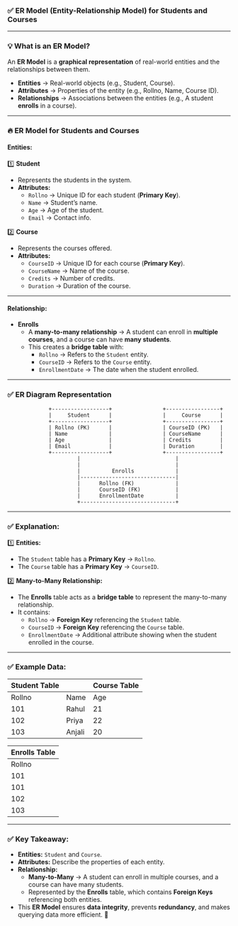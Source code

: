 ### ✅ **ER Model (Entity-Relationship Model) for Students and Courses**

---

### 💡 **What is an ER Model?**
An **ER Model** is a **graphical representation** of real-world entities and the relationships between them.  
- **Entities** → Real-world objects (e.g., Student, Course).  
- **Attributes** → Properties of the entity (e.g., Rollno, Name, Course ID).  
- **Relationships** → Associations between the entities (e.g., A student **enrolls** in a course).

---

### 🔥 **ER Model for Students and Courses**

#### **Entities:**
1️⃣ **Student**
- Represents the students in the system.  
- **Attributes:**  
    - `Rollno` → Unique ID for each student (**Primary Key**).  
    - `Name` → Student’s name.  
    - `Age` → Age of the student.  
    - `Email` → Contact info.  

2️⃣ **Course**
- Represents the courses offered.  
- **Attributes:**  
    - `CourseID` → Unique ID for each course (**Primary Key**).  
    - `CourseName` → Name of the course.  
    - `Credits` → Number of credits.  
    - `Duration` → Duration of the course.

---

#### **Relationship:**
- **Enrolls**
    - A **many-to-many relationship** → A student can enroll in **multiple courses**, and a course can have **many students**.  
    - This creates a **bridge table** with:  
        - `Rollno` → Refers to the `Student` entity.  
        - `CourseID` → Refers to the `Course` entity.  
        - `EnrollmentDate` → The date when the student enrolled.  

---

### ✅ **ER Diagram Representation**

```
             +------------------+                +-----------------+
             |     Student      |                |     Course      |
             +------------------+                +-----------------+
             | Rollno (PK)      |                | CourseID (PK)   |
             | Name             |                | CourseName      |
             | Age              |                | Credits         |
             | Email            |                | Duration        |
             +------------------+                +-----------------+
                      |                              |
                      |                              |
                      |          Enrolls             |
                      |------------------------------|
                      |      Rollno (FK)             |
                      |      CourseID (FK)           |
                      |      EnrollmentDate          |
                      +------------------------------+
```

---

### ✅ **Explanation:**
1️⃣ **Entities:**  
- The `Student` table has a **Primary Key** → `Rollno`.  
- The `Course` table has a **Primary Key** → `CourseID`.  

2️⃣ **Many-to-Many Relationship:**  
- The **Enrolls** table acts as a **bridge table** to represent the many-to-many relationship.  
- It contains:  
    - `Rollno` → **Foreign Key** referencing the `Student` table.  
    - `CourseID` → **Foreign Key** referencing the `Course` table.  
    - `EnrollmentDate` → Additional attribute showing when the student enrolled in the course.  

---

### ✅ **Example Data:**

| **Student Table**       |                   | **Course Table**        |
|--------------------------|-------------------|-------------------------|
| Rollno    | Name     | Age   | Email            | CourseID   | CourseName    | Credits  |
| 101       | Rahul    | 21    | rahul@gmail.com  | C101       | DBMS          | 4        |
| 102       | Priya    | 22    | priya@gmail.com  | C102       | OOP           | 3        |
| 103       | Anjali   | 20    | anjali@gmail.com | C103       | Web Dev       | 5        |

| **Enrolls Table**         |
|----------------------------|
| Rollno    | CourseID   | EnrollmentDate |
| 101       | C101       | 2025-03-31     |
| 101       | C103       | 2025-04-01     |
| 102       | C101       | 2025-03-30     |
| 103       | C102       | 2025-03-31     |

---

### ✅ **Key Takeaway:**
- **Entities:** `Student` and `Course`.  
- **Attributes:** Describe the properties of each entity.  
- **Relationship:**  
    - **Many-to-Many** → A student can enroll in multiple courses, and a course can have many students.  
    - Represented by the **Enrolls** table, which contains **Foreign Keys** referencing both entities.  
- This **ER Model** ensures **data integrity**, prevents **redundancy**, and makes querying data more efficient. 🚀